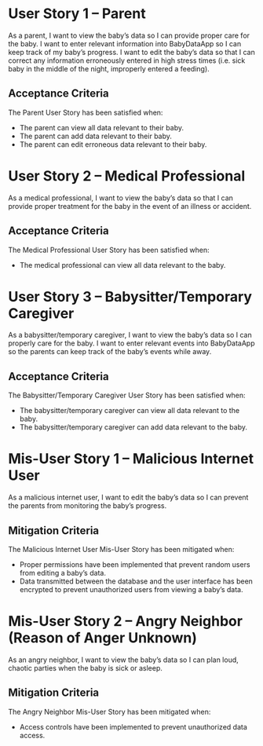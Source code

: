 # User Story 1 – Parent
As a parent, I want to view the baby’s data so I can provide proper care for the baby. I want to enter relevant information into BabyDataApp so I can keep track of my baby’s progress. I want to edit the baby’s data so that I can correct any information erroneously entered in high stress times (i.e. sick baby in the middle of the night, improperly entered a feeding).
## Acceptance Criteria
The Parent User Story has been satisfied when:
-	The parent can view all data relevant to their baby.
-	The parent can add data relevant to their baby.
-	The parent can edit erroneous data relevant to their baby.

# User Story 2 – Medical Professional
As a medical professional, I want to view the baby’s data so that I can provide proper treatment for the baby in the event of an illness or accident.
## Acceptance Criteria
The Medical Professional User Story has been satisfied when:
-	The medical professional can view all data relevant to the baby.

# User Story 3 – Babysitter/Temporary Caregiver
As a babysitter/temporary caregiver, I want to view the baby’s data so I can properly care for the baby. I want to enter relevant events into BabyDataApp so the parents can keep track of the baby’s events while away.
## Acceptance Criteria
The Babysitter/Temporary Caregiver User Story has been satisfied when:
-	The babysitter/temporary caregiver can view all data relevant to the baby.
-	The babysitter/temporary caregiver can add data relevant to the baby.

# Mis-User Story 1 – Malicious Internet User
As a malicious internet user, I want to edit the baby’s data so I can prevent the parents from monitoring the baby’s progress.
## Mitigation Criteria
The Malicious Internet User Mis-User Story has been mitigated when:
-	Proper permissions have been implemented that prevent random users from editing a baby’s data.
-	Data transmitted between the database and the user interface has been encrypted to prevent unauthorized users from viewing a baby’s data.

# Mis-User Story 2 – Angry Neighbor (Reason of Anger Unknown)
As an angry neighbor, I want to view the baby’s data so I can plan loud, chaotic parties when the baby is sick or asleep.
## Mitigation Criteria
The Angry Neighbor Mis-User Story has been mitigated when:
-	Access controls have been implemented to prevent unauthorized data access.
